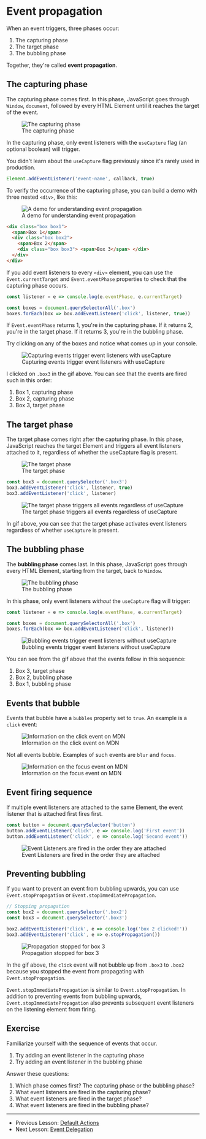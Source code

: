 # Event propagation

When an event triggers, three phases occur:

1. The capturing phase
2. The target phase
3. The bubbling phase

Together, they're called **event propagation**.

## The capturing phase

The capturing phase comes first. In this phase, JavaScript goes through `Window`, `document`, followed by every HTML Element until it reaches the target of the event.

<figure>
  <img src="../../images/events/propagation/capture.jpg" alt="The capturing phase">
  <figcaption>The capturing phase</figcaption>
</figure>

In the capturing phase, only event listeners with the `useCapture` flag (an optional boolean) will trigger.

You didn't learn about the `useCapture` flag previously since it's rarely used in production.

```js
Element.addEventListener('event-name', callback, true)
```

To verify the occurrence of the capturing phase, you can build a demo with three nested `<div>`, like this:

<figure>
  <img src="../../images/events/propagation/demo.png" alt="A demo for understanding event propagation">
  <figcaption>A demo for understanding event propagation</figcaption>
</figure>

```html
<div class="box box1">
  <span>Box 1</span>
  <div class="box box2">
    <span>Box 2</span>
    <div class="box box3"> <span>Box 3</span> </div>
  </div>
</div>
```

If you add event listeners to every `<div>` element, you can use the `Event.currentTarget` and `Event.eventPhase` properties to check that the capturing phase occurs.

```js
const listener = e => console.log(e.eventPhase, e.currentTarget)

const boxes = document.querySelectorAll('.box')
boxes.forEach(box => box.addEventListener('click', listener, true))
```

If `Event.eventPhase` returns 1, you're in the capturing phase. If it returns 2, you're in the target phase. If it returns 3, you're in the bubbling phase.

Try clicking on any of the boxes and notice what comes up in your console.

<figure>
  <img src="../../images/events/propagation/capture.gif" alt="Capturing events trigger event listeners with useCapture">
  <figcaption>Capturing events trigger event listeners with useCapture</figcaption>
</figure>

I clicked on `.box3` in the gif above. You can see that the events are fired such in this order:

1. Box 1, capturing phase
2. Box 2, capturing phase
3. Box 3, target phase

## The target phase

The target phase comes right after the capturing phase. In this phase, JavaScript reaches the target Element and triggers all event listeners attached to it, regardless of whether the useCapture flag is present.

<figure>
  <img src="../../images/events/propagation/target.jpg" alt="The target phase">
  <figcaption>The target phase</figcaption>
</figure>

```js
const box3 = document.querySelector('.box3')
box3.addEventListener('click', listener, true)
box3.addEventListener('click', listener)
```

<figure>
  <img src="../../images/events/propagation/target.gif" alt="The target phase triggers all events regardless of useCapture">
  <figcaption>The target phase triggers all events regardless of useCapture</figcaption>
</figure>

In gif above, you can see that the target phase activates event listeners regardless of whether `useCapture` is present.

## The bubbling phase

The **bubbling phase** comes last. In this phase, JavaScript goes through every HTML Element, starting from the target, back to `Window`.

<figure>
  <img src="../../images/events/propagation/bubble.jpg" alt="The bubbling phase">
  <figcaption>The bubbling phase</figcaption>
</figure>

In this phase, only event listeners *without* the `useCapture` flag will trigger:

```js
const listener = e => console.log(e.eventPhase, e.currentTarget)

const boxes = document.querySelectorAll('.box')
boxes.forEach(box => box.addEventListener('click', listener))
```

<figure>
  <img src="../../images/events/propagation/bubble.gif" alt="Bubbling events trigger event listeners without useCapture">
  <figcaption>Bubbling events trigger event listeners without useCapture</figcaption>
</figure>

You can see from the gif above that the events follow in this sequence:

1. Box 3, target phase
2. Box 2, bubbling phase
3. Box 1, bubbling phase

## Events that bubble

Events that bubble have a `bubbles` property set to `true`. An example is a `click` event:

<figure>
  <img src="../../images/events/propagation/click.png" alt="Information on the click event on MDN">
  <figcaption>Information on the click event on MDN</figcaption>
</figure>

Not all events bubble. Examples of such events are `blur` and `focus`.

<figure>
  <img src="../../images/events/propagation/focus.png" alt="Information on the focus event on MDN">
  <figcaption>Information on the focus event on MDN</figcaption>
</figure>

## Event firing sequence

If multiple event listeners are attached to the same Element, the event listener that is attached first fires first.

```js
const button = document.querySelector('button')
button.addEventListener('click', e => console.log('First event'))
button.addEventListener('click', e => console.log('Second event'))
```

<figure>
  <img src="../../images/events/propagation/sequence.gif" alt="Event Listeners are fired in the order they are attached">
  <figcaption>Event Listeners are fired in the order they are attached</figcaption>
</figure>

## Preventing bubbling

If you want to prevent an event from bubbling upwards, you can use `Event.stopPropagation` or `Event.stopImmediatePropagation`.

```js
// Stopping propagation
const box2 = document.querySelector('.box2')
const box3 = document.querySelector('.box3')

box2.addEventListener('click', e => console.log('box 2 clicked!'))
box3.addEventListener('click', e => e.stopPropagation())
```

<figure>
  <img src="../../images/events/propagation/stop-prop-1.gif" alt="Propagation stopped for box 3">
  <figcaption>Propagation stopped for box 3</figcaption>
</figure>

In the gif above, the `click` event will not bubble up from `.box3` to `.box2` because you stopped the event from propagating with `Event.stopPropagation`.

`Event.stopImmediatePropagation` is similar to `Event.stopPropagation`. In addition to preventing events from bubbling upwards, `Event.stopImmediatePropagation` also prevents subsequent event listeners on the listening element from firing.

## Exercise

Familiarize yourself with the sequence of events that occur.

1. Try adding an event listener in the capturing phase
2. Try adding an event listener in the bubbling phase

Answer these questions:

1. Which phase comes first? The capturing phase or the bubbling phase?
2. What event listeners are fired in the capturing phase?
3. What event listeners are fired in the target phase?
4. What event listeners are fired in the bubbling phase?

---

- Previous Lesson: [Default Actions](04.default-actions.md)
- Next Lesson: [Event Delegation](06.event-delegation.md)

